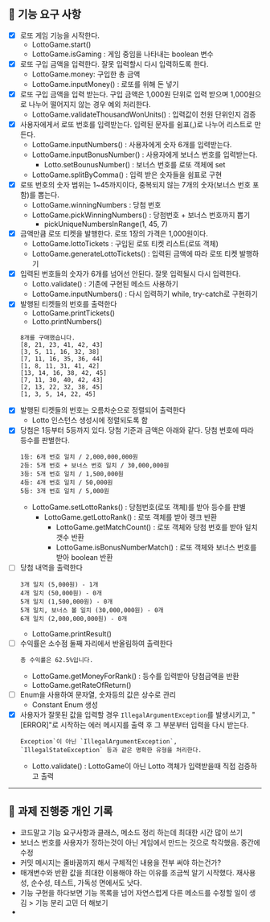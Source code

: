 ## 🚀 기능 요구 사항

- [x] 로또 게임 기능을 시작한다.
    - LottoGame.start()
    - LottoGame.isGaming : 게임 중임을 나타내는 boolean 변수
- [x] 로또 구입 금액을 입력한다. 잘못 입력할시 다시 입력하도록 한다.
    - LottoGame.money: 구입한 총 금액
    - LottoGame.inputMoney() : 로또를 위해 돈 넣기
- [x] 로또 구입 금액을 입력 받는다. 구입 금액은 1,000원 단위로 입력 받으며 1,000원으로 나누어 떨어지지 않는 경우 예외 처리한다.
    - LottoGame.validateThousandWonUnits() : 입력값이 천원 단위인지 검증
- [x] 사용자에게서 로또 번호를 입력받는다. 입력된 문자를 쉼표(,)로 나누어 리스트로 만든다.
    - LottoGame.inputNumbers() : 사용자에게 숫자 6개를 입력받는다.
    - LottoGame.inputBonusNumber() : 사용자에게 보너스 번호를 입력받는다.
        - Lotto.setBounusNumber() : 보너스 번호를 로또 객체에 set
    - LottoGame.splitByComma() : 입력 받은 숫자들을 쉼표로 구현
- [x] 로또 번호의 숫자 범위는 1~45까지이다, 중복되지 않는 7개의 숫자(보너스 번호 포함)를 뽑는다.
    - LottoGame.winningNumbers : 당첨 번호
    - LottoGame.pickWinningNumbers() :  당첨번호 + 보너스 번호까지 뽑기
        - pickUniqueNumbersInRange(1, 45, 7)
- [x] 금액만큼 로또 티켓을 발행한다. 로또 1장의 가격은 1,000원이다.
    - LottoGame.lottoTickets<Lotto> : 구입된 로또 티켓 리스트(로또 객체)
    - LottoGame.generateLottoTickets() : 입력된 금액에 따라 로또 티켓 발행하기
- [x] 입력된 번호들의 숫자가 6개를 넘어선 안된다. 잘못 입력될시 다시 입력한다.
    - Lotto.validate() : 기존에 구현된 메소드 사용하기
    - LottoGame.inputNumbers() : 다시 입력하기 while, try-catch로 구현하기
- [x] 발행된 티켓들의 번호를 출력한다
    - LottoGame.printTickets()
    - Lotto.printNumbers()
    ```
    8개를 구매했습니다.
    [8, 21, 23, 41, 42, 43]
    [3, 5, 11, 16, 32, 38]
    [7, 11, 16, 35, 36, 44]
    [1, 8, 11, 31, 41, 42]
    [13, 14, 16, 38, 42, 45]
    [7, 11, 30, 40, 42, 43]
    [2, 13, 22, 32, 38, 45]
    [1, 3, 5, 14, 22, 45]
    ```
- [x] 발행된 티켓들의 번호는 오름차순으로 정렬되어 출력한다
    - Lotto 인스턴스 생성시에 정렬되도록 함
- [x] 당첨은 1등부터 5등까지 있다. 당첨 기준과 금액은 아래와 같다. 당첨 번호에 따라 등수를 판별한다.
    ```
    1등: 6개 번호 일치 / 2,000,000,000원
    2등: 5개 번호 + 보너스 번호 일치 / 30,000,000원
    3등: 5개 번호 일치 / 1,500,000원
    4등: 4개 번호 일치 / 50,000원
    5등: 3개 번호 일치 / 5,000원
    ```
    - LottoGame.setLottoRanks() : 당첨번호(로또 객체)를 받아 등수를 판별
        - LottoGame.getLottoRank() : 로또 객체를 받아 랭크 반환
            - LottoGame.getMatchCount() : 로또 객체와 당첨 번호를 받아 일치 갯수 반환
            - LottoGame.isBonusNumberMatch() : 로또 객체와 보너스 번호를 받아 boolean 반환
- [ ] 당첨 내역을 출력한다
    ```
    3개 일치 (5,000원) - 1개
    4개 일치 (50,000원) - 0개
    5개 일치 (1,500,000원) - 0개
    5개 일치, 보너스 볼 일치 (30,000,000원) - 0개
    6개 일치 (2,000,000,000원) - 0개
    ```
    - LottoGame.printResult()
- [ ] 수익률은 소수점 둘째 자리에서 반올림하여 출력한다
    ```
    총 수익률은 62.5%입니다.
    ```
    - LottoGame.getMoneyForRank() : 등수를 입력받아 당첨금액을 반환
    - LottoGame.getRateOfReturn()
- [ ] Enum을 사용하여 문자열, 숫자등의 값은 상수로 관리
    - Constant Enum 생성
- [x] 사용자가 잘못된 값을 입력할 경우 `IllegalArgumentException`를 발생시키고, "[ERROR]"로 시작하는 에러 메시지를 출력 후 그 부분부터 입력을 다시 받는다.
    ```
    Exception`이 아닌 `IllegalArgumentException`, `IllegalStateException` 등과 같은 명확한 유형을 처리한다.
    ```
    - Lotto.validate() : LottoGame이 아닌 Lotto 객체가 입력받을때 직접 검증하고 출력

---

## 📝 과제 진행중 개인 기록

- 코드말고 기능 요구사항과 클래스, 메소드 정리 하는데 최대한 시간 많이 쓰기
- 보너스 번호를 사용자가 정하는것이 아닌 게임에서 만드는 것으로 착각했음. 중간에 수정
- 커밋 메시지는 줄바꿈까지 해서 구체적인 내용을 전부 써야 하는건가?
- 매개변수와 반환 값을 최대한 이용해야 하는 이유를 조금씩 알기 시작했다. 재사용성, 순수성, 테스트, 가독성 면에서도 낫다.
- 기능 구현을 하다보면 기능 목록을 넘어 자연스럽게 다른 메소드를 수정할 일이 생김 > 기능 분리 고민 더 해보기
- 